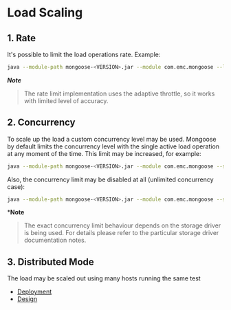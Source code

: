 # Load Scaling

## 1. Rate

It's possible to limit the load operations rate. Example:
```bash
java --module-path mongoose-<VERSION>.jar --module com.emc.mongoose --load-op-limit-rate=10000 ...
```

***Note***
> The rate limit implementation uses the adaptive throttle, so it works with limited level of accuracy.

## 2. Concurrency

To scale up the load a custom concurrency level may be used. Mongoose by default limits the concurrency level with the
single active load operation at any moment of the time. This limit may be increased, for example:
```bash
java --module-path mongoose-<VERSION>.jar --module com.emc.mongoose --storage-driver-limit-concurrency=10000 ...
```

Also, the concurrency limit may be disabled at all (unlimited concurrency case):
```bash
java --module-path mongoose-<VERSION>.jar --module com.emc.mongoose --storage-driver-limit-concurrency=0 ...
```

***Note**
> The exact concurrency limit behaviour depends on the storage driver is being used. For details please refer to the
> particular storage driver documentation notes.

## 3. Distributed Mode

The load may be scaled out using many hosts running the same test

* [Deployment](../../design/distributed_mode/README.md)
* [Design](../../deployment#distributed-mode)

